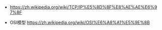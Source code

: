 - https://zh.wikipedia.org/wiki/TCP/IP%E5%8D%8F%E8%AE%AE%E6%97%8F

- OSI模型 https://zh.wikipedia.org/wiki/OSI%E6%A8%A1%E5%9E%8B